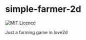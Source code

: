 # simple-farmer-2d
[![MIT Licence](https://badges.frapsoft.com/os/mit/mit.svg?v=103)](https://opensource.org/licenses/mit-license.php)

Just a farming game in love2d
